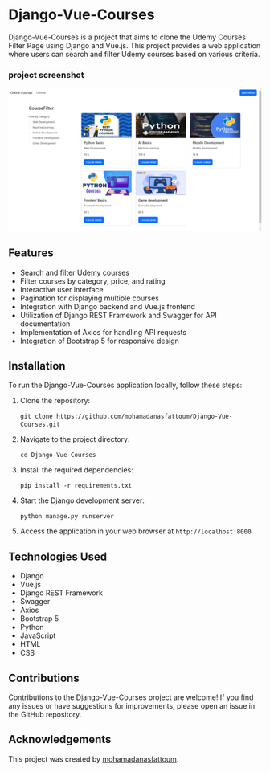 # Django-Vue-Courses

Django-Vue-Courses is a project that aims to clone the Udemy Courses Filter Page using Django and Vue.js. This project provides a web application where users can search and filter Udemy courses based on various criteria.

### project screenshot
![](https://github.com/mohamadanasfattoum/Django-Vue-Courses/blob/main/Screenshot.png)

## Features

- Search and filter Udemy courses
- Filter courses by category, price, and rating
- Interactive user interface
- Pagination for displaying multiple courses
- Integration with Django backend and Vue.js frontend
- Utilization of Django REST Framework and Swagger for API documentation
- Implementation of Axios for handling API requests
- Integration of Bootstrap 5 for responsive design

## Installation

To run the Django-Vue-Courses application locally, follow these steps:

1. Clone the repository:
   ```
   git clone https://github.com/mohamadanasfattoum/Django-Vue-Courses.git
   ```

2. Navigate to the project directory:
   ```
   cd Django-Vue-Courses
   ```

3. Install the required dependencies:
   ```
   pip install -r requirements.txt
   ```

4. Start the Django development server:
   ```
   python manage.py runserver
   ```

5. Access the application in your web browser at `http://localhost:8000`.

## Technologies Used

- Django
- Vue.js
- Django REST Framework
- Swagger
- Axios
- Bootstrap 5
- Python
- JavaScript
- HTML
- CSS

## Contributions

Contributions to the Django-Vue-Courses project are welcome! If you find any issues or have suggestions for improvements, please open an issue in the GitHub repository.


## Acknowledgements

This project was created by [mohamadanasfattoum](https://github.com/mohamadanasfattoum).

